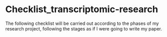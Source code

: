 # Checklist_transcriptomic-research
The following checklist will be carried out according to the phases of my research project,  following the stages as if I were going to write my paper. 
